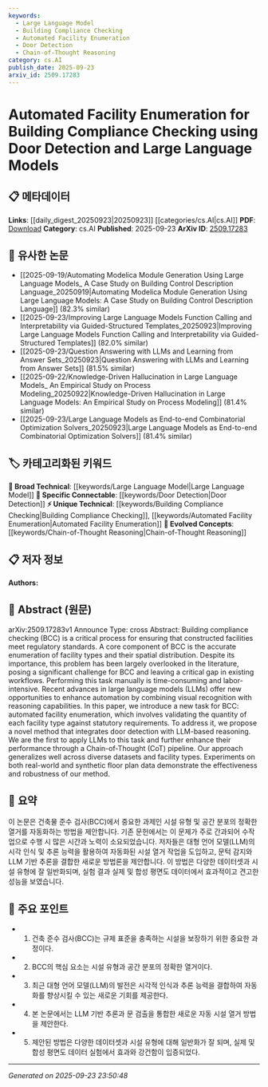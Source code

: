```yaml
---
keywords:
  - Large Language Model
  - Building Compliance Checking
  - Automated Facility Enumeration
  - Door Detection
  - Chain-of-Thought Reasoning
category: cs.AI
publish_date: 2025-09-23
arxiv_id: 2509.17283
---
```


<!-- KEYWORD_LINKING_METADATA:
{
  "processed_timestamp": "2025-09-23T23:50:48.791234",
  "vocabulary_version": "1.0",
  "selected_keywords": [
    "Large Language Model",
    "Building Compliance Checking",
    "Automated Facility Enumeration",
    "Door Detection",
    "Chain-of-Thought Reasoning"
  ],
  "rejected_keywords": [],
  "similarity_scores": {
    "Large Language Model": 0.85,
    "Building Compliance Checking": 0.78,
    "Automated Facility Enumeration": 0.77,
    "Door Detection": 0.72,
    "Chain-of-Thought Reasoning": 0.8
  },
  "extraction_method": "AI_prompt_based",
  "budget_applied": true,
  "candidates_json": {
    "candidates": [
      {
        "surface": "Large Language Models",
        "canonical": "Large Language Model",
        "aliases": [
          "LLM",
          "Language Model"
        ],
        "category": "broad_technical",
        "rationale": "Large Language Models are central to the paper's methodology and connect to a wide array of machine learning research.",
        "novelty_score": 0.45,
        "connectivity_score": 0.88,
        "specificity_score": 0.65,
        "link_intent_score": 0.85
      },
      {
        "surface": "Building Compliance Checking",
        "canonical": "Building Compliance Checking",
        "aliases": [
          "BCC"
        ],
        "category": "unique_technical",
        "rationale": "This is a unique application area that connects to regulatory and architectural domains.",
        "novelty_score": 0.75,
        "connectivity_score": 0.6,
        "specificity_score": 0.8,
        "link_intent_score": 0.78
      },
      {
        "surface": "Automated Facility Enumeration",
        "canonical": "Automated Facility Enumeration",
        "aliases": [
          "Facility Enumeration"
        ],
        "category": "unique_technical",
        "rationale": "This is a novel task introduced in the paper, linking to automation and compliance fields.",
        "novelty_score": 0.8,
        "connectivity_score": 0.55,
        "specificity_score": 0.85,
        "link_intent_score": 0.77
      },
      {
        "surface": "Door Detection",
        "canonical": "Door Detection",
        "aliases": [
          "Door Recognition"
        ],
        "category": "specific_connectable",
        "rationale": "Door detection is a specific technique that connects to computer vision applications.",
        "novelty_score": 0.5,
        "connectivity_score": 0.7,
        "specificity_score": 0.72,
        "link_intent_score": 0.72
      },
      {
        "surface": "Chain-of-Thought Pipeline",
        "canonical": "Chain-of-Thought Reasoning",
        "aliases": [
          "CoT Pipeline"
        ],
        "category": "evolved_concepts",
        "rationale": "This reasoning method enhances LLM performance and connects to cognitive modeling.",
        "novelty_score": 0.68,
        "connectivity_score": 0.75,
        "specificity_score": 0.78,
        "link_intent_score": 0.8
      }
    ],
    "ban_list_suggestions": [
      "method",
      "performance",
      "task"
    ]
  },
  "decisions": [
    {
      "candidate_surface": "Large Language Models",
      "resolved_canonical": "Large Language Model",
      "decision": "linked",
      "scores": {
        "novelty": 0.45,
        "connectivity": 0.88,
        "specificity": 0.65,
        "link_intent": 0.85
      }
    },
    {
      "candidate_surface": "Building Compliance Checking",
      "resolved_canonical": "Building Compliance Checking",
      "decision": "linked",
      "scores": {
        "novelty": 0.75,
        "connectivity": 0.6,
        "specificity": 0.8,
        "link_intent": 0.78
      }
    },
    {
      "candidate_surface": "Automated Facility Enumeration",
      "resolved_canonical": "Automated Facility Enumeration",
      "decision": "linked",
      "scores": {
        "novelty": 0.8,
        "connectivity": 0.55,
        "specificity": 0.85,
        "link_intent": 0.77
      }
    },
    {
      "candidate_surface": "Door Detection",
      "resolved_canonical": "Door Detection",
      "decision": "linked",
      "scores": {
        "novelty": 0.5,
        "connectivity": 0.7,
        "specificity": 0.72,
        "link_intent": 0.72
      }
    },
    {
      "candidate_surface": "Chain-of-Thought Pipeline",
      "resolved_canonical": "Chain-of-Thought Reasoning",
      "decision": "linked",
      "scores": {
        "novelty": 0.68,
        "connectivity": 0.75,
        "specificity": 0.78,
        "link_intent": 0.8
      }
    }
  ]
}
-->

# Automated Facility Enumeration for Building Compliance Checking using Door Detection and Large Language Models

## 📋 메타데이터

**Links**: [[daily_digest_20250923|20250923]] [[categories/cs.AI|cs.AI]]
**PDF**: [Download](https://arxiv.org/pdf/2509.17283.pdf)
**Category**: cs.AI
**Published**: 2025-09-23
**ArXiv ID**: [2509.17283](https://arxiv.org/abs/2509.17283)

## 🔗 유사한 논문
- [[2025-09-19/Automating Modelica Module Generation Using Large Language Models_ A Case Study on Building Control Description Language_20250919|Automating Modelica Module Generation Using Large Language Models: A Case Study on Building Control Description Language]] (82.3% similar)
- [[2025-09-23/Improving Large Language Models Function Calling and Interpretability via Guided-Structured Templates_20250923|Improving Large Language Models Function Calling and Interpretability via Guided-Structured Templates]] (82.0% similar)
- [[2025-09-23/Question Answering with LLMs and Learning from Answer Sets_20250923|Question Answering with LLMs and Learning from Answer Sets]] (81.5% similar)
- [[2025-09-22/Knowledge-Driven Hallucination in Large Language Models_ An Empirical Study on Process Modeling_20250922|Knowledge-Driven Hallucination in Large Language Models: An Empirical Study on Process Modeling]] (81.4% similar)
- [[2025-09-23/Large Language Models as End-to-end Combinatorial Optimization Solvers_20250923|Large Language Models as End-to-end Combinatorial Optimization Solvers]] (81.4% similar)

## 🏷️ 카테고리화된 키워드
**🧠 Broad Technical**: [[keywords/Large Language Model|Large Language Model]]
**🔗 Specific Connectable**: [[keywords/Door Detection|Door Detection]]
**⚡ Unique Technical**: [[keywords/Building Compliance Checking|Building Compliance Checking]], [[keywords/Automated Facility Enumeration|Automated Facility Enumeration]]
**🚀 Evolved Concepts**: [[keywords/Chain-of-Thought Reasoning|Chain-of-Thought Reasoning]]

## 📋 저자 정보

**Authors:** 

## 📄 Abstract (원문)

arXiv:2509.17283v1 Announce Type: cross 
Abstract: Building compliance checking (BCC) is a critical process for ensuring that constructed facilities meet regulatory standards. A core component of BCC is the accurate enumeration of facility types and their spatial distribution. Despite its importance, this problem has been largely overlooked in the literature, posing a significant challenge for BCC and leaving a critical gap in existing workflows. Performing this task manually is time-consuming and labor-intensive. Recent advances in large language models (LLMs) offer new opportunities to enhance automation by combining visual recognition with reasoning capabilities. In this paper, we introduce a new task for BCC: automated facility enumeration, which involves validating the quantity of each facility type against statutory requirements. To address it, we propose a novel method that integrates door detection with LLM-based reasoning. We are the first to apply LLMs to this task and further enhance their performance through a Chain-of-Thought (CoT) pipeline. Our approach generalizes well across diverse datasets and facility types. Experiments on both real-world and synthetic floor plan data demonstrate the effectiveness and robustness of our method.

## 📝 요약

이 논문은 건축물 준수 검사(BCC)에서 중요한 과제인 시설 유형 및 공간 분포의 정확한 열거를 자동화하는 방법을 제안합니다. 기존 문헌에서는 이 문제가 주로 간과되어 수작업으로 수행 시 많은 시간과 노력이 소요되었습니다. 저자들은 대형 언어 모델(LLM)의 시각 인식 및 추론 능력을 활용하여 자동화된 시설 열거 작업을 도입하고, 문턱 감지와 LLM 기반 추론을 결합한 새로운 방법론을 제안합니다. 이 방법은 다양한 데이터셋과 시설 유형에 잘 일반화되며, 실험 결과 실제 및 합성 평면도 데이터에서 효과적이고 견고한 성능을 보였습니다.

## 🎯 주요 포인트

- 1. 건축 준수 검사(BCC)는 규제 표준을 충족하는 시설을 보장하기 위한 중요한 과정이다.
- 2. BCC의 핵심 요소는 시설 유형과 공간 분포의 정확한 열거이다.
- 3. 최근 대형 언어 모델(LLM)의 발전은 시각적 인식과 추론 능력을 결합하여 자동화를 향상시킬 수 있는 새로운 기회를 제공한다.
- 4. 본 논문에서는 LLM 기반 추론과 문 검출을 통합한 새로운 자동 시설 열거 방법을 제안한다.
- 5. 제안된 방법은 다양한 데이터셋과 시설 유형에 대해 일반화가 잘 되며, 실제 및 합성 평면도 데이터 실험에서 효과와 강건함이 입증되었다.


---

*Generated on 2025-09-23 23:50:48*